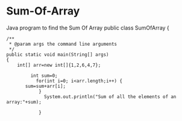 # Sum-Of-Array
Java program to find the Sum Of Array
public class SumOfArray {

    /**
     * @param args the command line arguments
     */
    public static void main(String[] args)
    {
        int[] arr=new int[]{1,2,6,4,7};
       
             int sum=0;
               for(int i=0; i<arr.length;i++) {
           sum=sum+arr[i];
                }
                  System.out.println("Sum of all the elements of an array:"+sum);
               
                }
